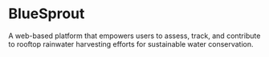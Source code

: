 # BlueSprout
A web-based platform that empowers users to assess, track, and contribute to rooftop rainwater harvesting efforts for sustainable water conservation.
